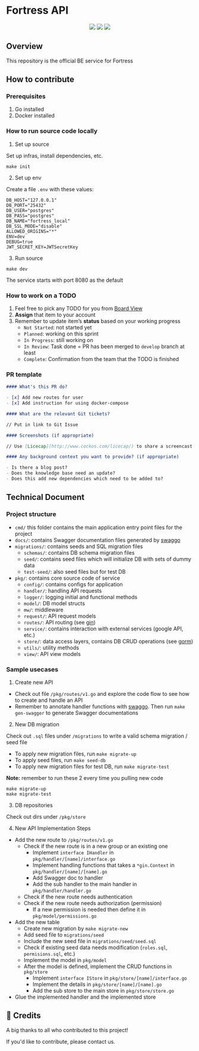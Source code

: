 # Fortress API

<p align="center">
  <img src="https://img.shields.io/badge/golang-1.18-blue" />
  <img src="https://img.shields.io/badge/strategy-gitflow-%23561D25" />
  <a href="https://github.com/consolelabs/mochi-api/blob/main/LICENSE">
    <img src="https://img.shields.io/badge/license-GNU-blue" />
  </a>
</p>

## Overview

This repository is the official BE service for Fortress

## How to contribute

### Prerequisites

1. Go installed
2. Docker installed

### How to run source code locally

1. Set up source

Set up infras, install dependencies, etc.

```
make init
```

2. Set up env

Create a file `.env` with these values:

```
DB_HOST="127.0.0.1"
DB_PORT="25432"
DB_USER="postgres"
DB_PASS="postgres"
DB_NAME="fortress_local"
DB_SSL_MODE="disable"
ALLOWED_ORIGINS="*"
ENV=dev
DEBUG=true
JWT_SECRET_KEY=JWTSecretKey
```

3. Run source

```
make dev
```

The service starts with port 8080 as the default

### How to work on a TODO

1. Feel free to pick any TODO for you from [Board View](https://www.notion.so/dwarves/4d756d46e90240918cd2505f962cacd1?v=d65335d1772f4532ab1bc274a1ae8c76)
2. **Assign** that item to your account
3. Remember to update item’s **status** based on your working progress
   - `Not Started`: not started yet
   - `Planned`: working on this sprint
   - `In Progress`: still working on
   - `In Review`: Task done = PR has been merged to `develop` branch at least
   - `Complete`: Confirmation from the team that the TODO is finished

### PR template

```markdown
#### What's this PR do?

- [x] Add new routes for user
- [x] Add instruction for using docker-compose

#### What are the relevant Git tickets?

// Put in link to Git Issue

#### Screenshots (if appropriate)

// Use [Licecap](http://www.cockos.com/licecap/) to share a screencast gif.

#### Any background context you want to provide? (if appropriate)

- Is there a blog post?
- Does the knowledge base need an update?
- Does this add new dependencies which need to be added to?
```

## Technical Document

### Project structure

- `cmd/` this folder contains the main application entry point files for the project
- `docs/`: contains Swagger documentation files generated by [swaggo](https://github.com/swaggo/swag)
- `migrations/`: contains seeds and SQL migration files
  - `schemas/`: contains DB schema migration files
  - `seed/`: contains seed files which will initialize DB with sets of dummy data
  - `test-seed/`: also seed files but for test DB
- `pkg/`: contains core source code of service
  - `config/`: contains configs for application
  - `handler/`: handling API requests
  - `logger/`: logging initial and functional methods
  - `model/`: DB model structs
  - `mw/`: middleware
  - `request/`: API request models
  - `routes/`: API routing (see [gin](https://github.com/gin-gonic/gin))
  - `service/`: contains interaction with external services (google API, etc.)
  - `store/`: data access layers, contains DB CRUD operations (see [gorm](https://gorm.io/))
  - `utils/`: utility methods
  - `view/`: API view models

### Sample usecases

1. Create new API

- Check out file `/pkg/routes/v1.go` and explore the code flow to see how to create and handle an API
- Remember to annotate handler functions with [swaggo](https://github.com/swaggo/swag). Then run `make gen-swagger` to generate Swagger documentations

2. New DB migration

Check out `.sql` files under `/migrations` to write a valid schema migration / seed file

- To apply new migration files, run `make migrate-up`
- To apply seed files, run `make seed-db`
- To apply new migration files for test DB, run `make migrate-test`

**Note:** remember to run these 2 every time you pulling new code

```shell
make migrate-up
make migrate-test
```

3. DB repositories

Check out dirs under `/pkg/store`

4. New API Implementation Steps

- Add the new route to `/pkg/routes/v1.go`
  - Check if the new route is in a new group or an existing one
    - Implement `interface IHandler` in `pkg/handler/[name]/interface.go`
    - Implement handling functions that takes a `*gin.Context` in `pkg/handler/[name]/[name].go`
    - Add Swagger doc to handler
    - Add the sub handler to the main handler in `pkg/handler/handler.go`
  - Check if the new route needs authentication
  - Check if the new route needs authorization (permission)
    - If a new permission is needed then define it in `pkg/model/permissions.go`
- Add the new table
  - Create new migration by `make migrate-new`
  - Add seed file to `migrations/seed`
  - Include the new seed file in `migrations/seed/seed.sql`
  - Check if existing seed data needs modification (`roles.sql`, `permisions.sql`, etc.)
  - Implement the model in `pkg/model`
  - After the model is defined, implement the CRUD functions in `pkg/store`
    - Implement `interface IStore` in `pkg/store/[name]/interface.go`
    - Implement the details in `pkg/store/[name]/[name].go`
    - Add the sub store to the main store in `pkg/store/store.go`
- Glue the implemented handler and the implemented store

## :pray: Credits

A big thanks to all who contributed to this project!

If you'd like to contribute, please contact us.
